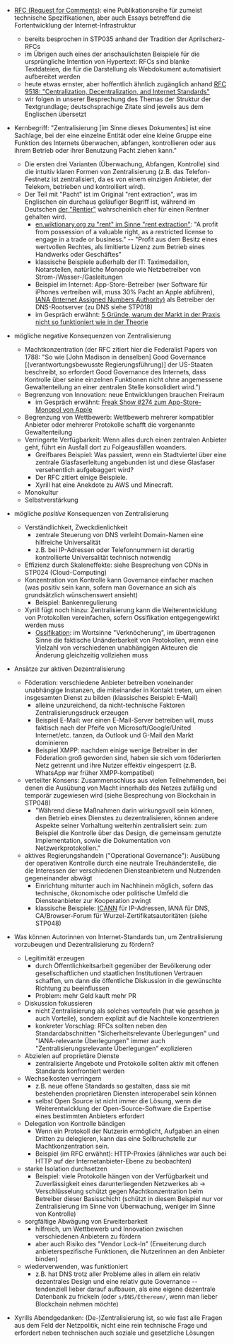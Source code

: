 * [RFC (Request for Comments)](https://de.wikipedia.org/w/index.php?title=Request_for_Comments&oldid=237305423): eine Publikationsreihe für zumeist technische Spezifikationen, aber auch Essays betreffend die Fortentwicklung der Internet-Infrastruktur
    * bereits besprochen in STP035 anhand der Tradition der Aprilscherz-RFCs
    * im Übrigen auch eines der anschaulichsten Beispiele für die ursprüngliche Intention von Hypertext: RFCs sind blanke Textdateien, die für die Darstellung als Webdokument automatisiert aufbereitet werden
    * heute etwas ernster, aber hoffentlich ähnlich zugänglich anhand [RFC 9518: "Centralization, Decentralization, and Internet Standards"](https://datatracker.ietf.org/doc/html/rfc9518)
    * wir folgen in unserer Besprechung des Themas der Struktur der Textgrundlage; deutschsprachige Zitate sind jeweils aus dem Englischen übersetzt

* Kernbegriff: "Zentralisierung \[im Sinne dieses Dokumentes] ist eine Sachlage, bei der eine einzelne Entität oder eine kleine Gruppe eine Funktion des Internets überwachen, abfangen, kontrollieren oder aus ihrem Betrieb oder ihrer Benutzung Pacht ziehen kann."
    * Die ersten drei Varianten (Überwachung, Abfangen, Kontrolle) sind die intuitiv klaren Formen von Zentralisierung (z.B. das Telefon-Festnetz ist zentralisiert, da es von einem einzigen Anbieter, der Telekom, betrieben und kontrolliert wird).
    * Der Teil mit "Pacht" ist im Original "rent extraction", was im Englischen ein durchaus geläufiger Begriff ist, während im Deutschen [der "Rentier"](https://de.wiktionary.org/w/index.php?title=Rentier&oldid=9846923#Substantiv,_m) wahrscheinlich eher für einen Rentner gehalten wird.
        * [en.wiktionary.org zu "rent" im Sinne "rent extraction"](https://en.wiktionary.org/w/index.php?title=rent&oldid=77955238): "A profit from possession of a valuable right, as a restricted license to engage in a trade or business." -- "Profit aus dem Besitz eines wertvollen Rechtes, als limitierte Lizenz zum Betrieb eines Handwerks oder Geschäftes"
        * klassische Beispiele außerhalb der IT: Taximedaillon, Notarstellen, natürliche Monopole wie Netzbetreiber von Strom-/Wasser-/Gasleitungen
        * Beispiel im Internet: App-Store-Betreiber (wer Software für iPhones vertreiben will, muss 30% Pacht an Apple abführen), [IANA (Internet Assigned Numbers Authority)](https://de.wikipedia.org/w/index.php?title=Internet_Assigned_Numbers_Authority&oldid=235416916) als Betreiber der DNS-Rootserver (zu DNS siehe STP018)
        * im Gespräch erwähnt: [5 Gründe, warum der Markt in der Praxis nicht so funktioniert wie in der Theorie](https://news.ycombinator.com/item?id=33314970)

* mögliche negative Konsequenzen von Zentralisierung
    * Machtkonzentration (der RFC zitiert hier die Federalist Papers von 1788: "So wie \[John Madison in denselben\] Good Governance \[(verantwortungsbewusste Regierungsführung)] der US-Staaten beschreibt, so erfordert Good Governance des Internets, dass Kontrolle über seine einzelnen Funktionen nicht ohne angemessene Gewaltenteilung an einer zentralen Stelle konsolidiert wird.")
    * Begrenzung von Innovation: neue Entwicklungen brauchen Freiraum
        * im Gespräch erwähnt: [Freak Show #274 zum App-Store-Monopol von Apple](https://freakshow.fm/fs274-was-hat-apple-jemals-nicht-fuer-uns-getan)
    * Begrenzung von Wettbewerb: Wettbewerb mehrerer kompatibler Anbieter oder mehrerer Protokolle schafft die vorgenannte Gewaltenteilung
    * Verringerte Verfügbarkeit: Wenn alles durch einen zentralen Anbieter geht, führt ein Ausfall dort zu Folgeausfällen woanders. 
        * Greifbares Beispiel: Was passiert, wenn ein Stadtviertel über eine zentrale Glasfaserleitung angebunden ist und diese Glasfaser versehentlich aufgebaggert wird?
        * Der RFC zitiert einige Beispiele.
        * Xyrill hat eine Anekdote zu AWS und Minecraft.
    * Monokultur
    * Selbstverstärkung

* mögliche _positive_ Konsequenzen von Zentralisierung
    * Verständlichkeit, Zweckdienlichkeit
        * zentrale Steuerung von DNS verleiht Domain-Namen eine hilfreiche Universalität
        * z.B. bei IP-Adressen oder Telefonnummern ist derartig kontrollierte Universalität technisch notwendig
    * Effizienz durch Skaleneffekte: siehe Besprechung von CDNs in STP024 (Cloud-Computing)
    * Konzentration von Kontrolle kann Governance einfacher machen (was positiv sein kann, sofern man Governance an sich als grundsätzlich wünschenswert ansieht)
        * Beispiel: Bankenregulierung
    * Xyrill fügt noch hinzu: Zentralisierung kann die Weiterentwicklung von Protokollen vereinfachen, sofern Ossifikation entgegengewirkt werden muss
        * [Ossifikation](https://de.wikipedia.org/w/index.php?title=Ossifikation&oldid=239981566): im Wortsinne "Verknöcherung", im übertragenen Sinne die faktische Unänderbarkeit von Protokollen, wenn eine Vielzahl von verschiedenen unabhängigen Akteuren die Änderung gleichzeitig vollziehen muss

* Ansätze zur aktiven Dezentralisierung
    * Föderation: verschiedene Anbieter betreiben voneinander unabhängige Instanzen, die miteinander in Kontakt treten, um einen insgesamten Dienst zu bilden (klassisches Beispiel: E-Mail)
        * alleine unzureichend, da nicht-technische Faktoren Zentralisierungsdruck erzeugen
        * Beispiel E-Mail: wer einen E-Mail-Server betreiben will, muss faktisch nach der Pfeife von Microsoft/Google/United Internet/etc. tanzen, da Outlook und G-Mail den Markt dominieren
        * Beispiel XMPP: nachdem einige wenige Betreiber in der Föderation groß geworden sind, haben sie sich vom föderierten Netz getrennt und ihre Nutzer effektiv eingesperrt (z.B. WhatsApp war früher XMPP-kompatibel)
    * verteilter Konsens: Zusammenschluss aus vielen Teilnehmenden, bei denen die Ausübung von Macht innerhalb des Netzes zufällig und temporär zugewiesen wird (siehe Besprechung von Blockchain in STP048)
        * "Während diese Maßnahmen darin wirkungsvoll sein können, den Betrieb eines Dienstes zu dezentralisieren, können andere Aspekte seiner Vorhaltung weiterhin zentralisiert sein: zum Beispiel die Kontrolle über das Design, die gemeinsam genutzte Implementation, sowie die Dokumentation von Netzwerkprotokollen."
    * aktives Regierungshandeln ("Operational Governance"): Ausübung der operativen Kontrolle durch eine neutrale Treuhänderstelle, die die Interessen der verschiedenen Diensteanbietern und Nutzenden gegeneinander abwägt
        * Einrichtung mitunter auch im Nachhinein möglich, sofern das technische, ökonomische oder politische Umfeld die Diensteanbieter zur Kooperation zwingt
        * klassische Beispiele: [ICANN](https://de.wikipedia.org/w/index.php?title=Internet_Corporation_for_Assigned_Names_and_Numbers&oldid=238717925) für IP-Adressen, IANA für DNS, CA/Browser-Forum für Wurzel-Zertifikatsautoritäten (siehe STP048)

* Was können Autorinnen von Internet-Standards tun, um Zentralisierung vorzubeugen und Dezentralisierung zu fördern?
    * Legitimität erzeugen
        * durch Öffentlichkeitsarbeit gegenüber der Bevölkerung oder gesellschaftlichen und staatlichen Institutionen Vertrauen schaffen, um dann die öffentliche Diskussion in die gewünschte Richtung zu beeinflussen
        * Problem: mehr Geld kauft mehr PR
    * Diskussion fokussieren
        * nicht Zentralisierung als solches verteufeln (hat wie gesehen ja auch Vorteile), sondern explizit auf die Nachteile konzentrieren
        * konkreter Vorschlag: RFCs sollten neben den Standardabschnitten "Sicherheitsrelevante Überlegungen" und "IANA-relevante Überlegungen" immer auch "Zentralisierungsrelevante Überlegungen" explizieren
    * Abzielen auf proprietäre Dienste
        * zentralisierte Angebote und Protokolle sollten aktiv mit offenen Standards konfrontiert werden
    * Wechselkosten verringern
        * z.B. neue offene Standards so gestalten, dass sie mit bestehenden proprietären Diensten interoperabel sein können
        * selbst Open Source ist nicht immer die Lösung, wenn die Weiterentwicklung der Open-Source-Software die Expertise eines bestimmten Anbieters erfordert
    * Delegation von Kontrolle bändigen
        * Wenn ein Protokoll der Nutzerin ermöglicht, Aufgaben an einen Dritten zu delegieren, kann das eine Sollbruchstelle zur Machtkonzentration sein.
        * Beispiel (im RFC erwähnt): HTTP-Proxies (ähnliches war auch bei HTTP auf der Internetanbieter-Ebene zu beobachten)
    * starke Isolation durchsetzen
        * Beispiel: viele Protokolle hängen von der Verfügbarkeit und Zuverlässigkeit eines darunterliegenden Netzwerkes ab -> Verschlüsselung schützt gegen Machtkonzentration beim Betreiber dieser Basisschicht (schützt in diesem Beispiel nur vor Zentralisierung im Sinne von Überwachung, weniger im Sinne von Kontrolle)
    * sorgfältige Abwägung von Erweiterbarkeit
        * hilfreich, um Wettbewerb und Innovation zwischen verschiedenen Anbietern zu fördern
        * aber auch Risiko des "Vendor Lock-In" (Erweiterung durch anbieterspezifische Funktionen, die Nutzerinnen an den Anbieter binden)
    * wiederverwenden, was funktioniert
        * z.B. hat DNS trotz aller Probleme alles in allem ein relativ dezentrales Design und eine relativ gute Governance -- tendenziell lieber darauf aufbauen, als eine eigene dezentrale Datenbank zu frickeln (oder `s/DNS/Ethereum/`, wenn man lieber Blockchain nehmen möchte)

* Xyrills Abendgedanken: (De-)Zentralisierung ist, so wie fast alle Fragen aus dem Feld der Netzpolitik, nicht eine rein technische Frage und erfordert neben technischen auch soziale und gesetzliche Lösungen
